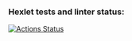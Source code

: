 ### Hexlet tests and linter status:
[![Actions Status](https://github.com/ATLANT176/frontend-project-46/actions/workflows/hexlet-check.yml/badge.svg)](https://github.com/ATLANT176/frontend-project-46/actions)